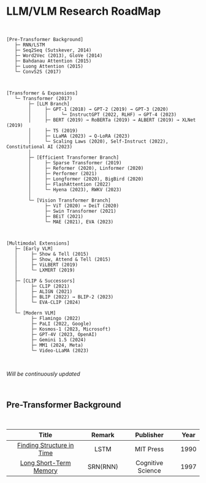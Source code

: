 # LLM/VLM Research RoadMap

<br>

```
[Pre-Transformer Background]
   ├─ RNN/LSTM
   ├─ Seq2Seq (Sutskever, 2014)
   ├─ Word2Vec (2013), GloVe (2014)
   ├─ Bahdanau Attention (2015)
   ├─ Luong Attention (2015)
   └─ ConvS2S (2017)



[Transformer & Expansions]
   └─ Transformer (2017)
        ├─ [LLM Branch]
        │     ├─ GPT-1 (2018) → GPT-2 (2019) → GPT-3 (2020)
        │     │     └─ InstructGPT (2022, RLHF) → GPT-4 (2023)
        │     ├─ BERT (2019) → RoBERTa (2019) → ALBERT (2019) → XLNet (2019)
        │     ├─ T5 (2019)
        │     ├─ LLaMA (2023) → Q-LoRA (2023)
        │     └─ Scaling Laws (2020), Self-Instruct (2022), Constitutional AI (2023)
        │
        ├─ [Efficient Transformer Branch]
        │     ├─ Sparse Transformer (2019)
        │     ├─ Reformer (2020), Linformer (2020)
        │     ├─ Performer (2021)
        │     ├─ Longformer (2020), BigBird (2020)
        │     ├─ FlashAttention (2022)
        │     └─ Hyena (2023), RWKV (2023)
        │
        └─ [Vision Transformer Branch]
              ├─ ViT (2020) → DeiT (2020)
              ├─ Swin Transformer (2021)
              ├─ BEiT (2021)
              └─ MAE (2021), EVA (2023)



[Multimodal Extensions]
   ├─ [Early VLM]
   │     ├─ Show & Tell (2015) 
   │     ├─ Show, Attend & Tell (2015)
   │     ├─ ViLBERT (2019)
   │     └─ LXMERT (2019)
   │
   ├─ [CLIP & Successors]
   │     ├─ CLIP (2021)
   │     ├─ ALIGN (2021)
   │     ├─ BLIP (2022) → BLIP-2 (2023)
   │     └─ EVA-CLIP (2024)
   │
   └─ [Modern VLM]
         ├─ Flamingo (2022)
         ├─ PaLI (2022, Google)
         ├─ Kosmos-1 (2023, Microsoft)
         ├─ GPT-4V (2023, OpenAI)
         ├─ Gemini 1.5 (2024)
         ├─ MM1 (2024, Meta)
         └─ Video-LLaMA (2023)
```

<br>

_Will be continuously updated_

<br>

## Pre-Transformer Background

<br>

|Title|Remark|Publisher|Year|
|:---:|:---:|:---:|:---:|
|[Finding Structure in Time](https://cktrace.tistory.com/65)|LSTM|MIT Press|1990|
|[Long Short-Term Memory](https://cktrace.tistory.com/64)|SRN(RNN)|Cognitive Science|1997|
